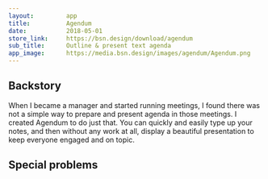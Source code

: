 ```yaml
---
layout:         app
title:          Agendum
date:           2018-05-01
store_link:     https://bsn.design/download/agendum
sub_title:      Outline & present text agenda
app_image:      https://media.bsn.design/images/agendum/Agendum.png
---
```


## Backstory

When I became a manager and started running meetings, I found there was not a simple way to prepare and present agenda in those meetings. I created Agendum to do just that. You can quickly and easily type up your notes, and then without any work at all, display a beautiful presentation to keep everyone engaged and on topic.


## Special problems

